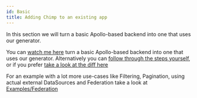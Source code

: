 ```yaml
---
id: Basic
title: Adding Chimp to an existing app
---
```


In this section we will turn a basic Apollo-based backend into one that uses our generator.

You can [watch me here](https://youtu.be/w8JpCQP8oag) turn a basic Apollo-based backend into one that uses our generator. 
Alternatively you can [follow through the steps yourself](https://www.xolv.io/dev-notes/adding-chimp-3-to-an-existing-application/), or if you prefer [take a look at the diff here](https://github.com/xolvio/chimp-gql-tiny-example/pull/2)

For an example with a lot more use-cases like Filtering, Pagination, using actual external DataSources and Federation take a look at [Examples/Federation](Examples/Federation.md)
